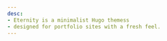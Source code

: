 ```yaml
---
desc:
- Eternity is a minimalist Hugo themess
- designed for portfolio sites with a fresh feel.
---
```

